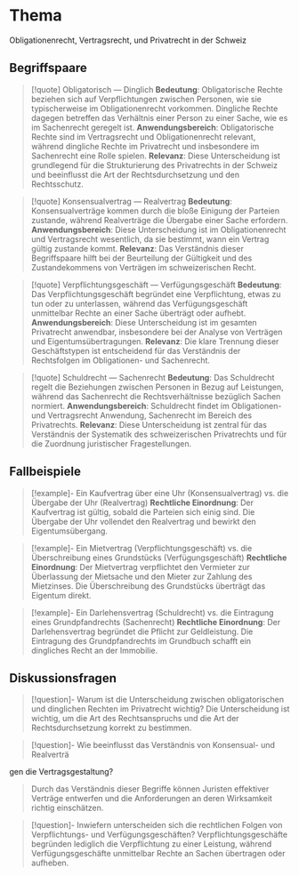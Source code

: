 # Thema
Obligationenrecht, Vertragsrecht, und Privatrecht in der Schweiz

## Begriffspaare
>[!quote] Obligatorisch — Dinglich
>**Bedeutung**: Obligatorische Rechte beziehen sich auf Verpflichtungen zwischen Personen, wie sie typischerweise im Obligationenrecht vorkommen. Dingliche Rechte dagegen betreffen das Verhältnis einer Person zu einer Sache, wie es im Sachenrecht geregelt ist.
>**Anwendungsbereich**: Obligatorische Rechte sind im Vertragsrecht und Obligationenrecht relevant, während dingliche Rechte im Privatrecht und insbesondere im Sachenrecht eine Rolle spielen.
>**Relevanz**: Diese Unterscheidung ist grundlegend für die Strukturierung des Privatrechts in der Schweiz und beeinflusst die Art der Rechtsdurchsetzung und den Rechtsschutz.

>[!quote] Konsensualvertrag — Realvertrag
>**Bedeutung**: Konsensualverträge kommen durch die bloße Einigung der Parteien zustande, während Realverträge die Übergabe einer Sache erfordern.
>**Anwendungsbereich**: Diese Unterscheidung ist im Obligationenrecht und Vertragsrecht wesentlich, da sie bestimmt, wann ein Vertrag gültig zustande kommt.
>**Relevanz**: Das Verständnis dieser Begriffspaare hilft bei der Beurteilung der Gültigkeit und des Zustandekommens von Verträgen im schweizerischen Recht.

>[!quote] Verpflichtungsgeschäft — Verfügungsgeschäft
>**Bedeutung**: Das Verpflichtungsgeschäft begründet eine Verpflichtung, etwas zu tun oder zu unterlassen, während das Verfügungsgeschäft unmittelbar Rechte an einer Sache überträgt oder aufhebt.
>**Anwendungsbereich**: Diese Unterscheidung ist im gesamten Privatrecht anwendbar, insbesondere bei der Analyse von Verträgen und Eigentumsübertragungen.
>**Relevanz**: Die klare Trennung dieser Geschäftstypen ist entscheidend für das Verständnis der Rechtsfolgen im Obligationen- und Sachenrecht.

>[!quote] Schuldrecht — Sachenrecht
>**Bedeutung**: Das Schuldrecht regelt die Beziehungen zwischen Personen in Bezug auf Leistungen, während das Sachenrecht die Rechtsverhältnisse bezüglich Sachen normiert.
>**Anwendungsbereich**: Schuldrecht findet im Obligationen- und Vertragsrecht Anwendung, Sachenrecht im Bereich des Privatrechts.
>**Relevanz**: Diese Unterscheidung ist zentral für das Verständnis der Systematik des schweizerischen Privatrechts und für die Zuordnung juristischer Fragestellungen.

## Fallbeispiele
>[!example]- Ein Kaufvertrag über eine Uhr (Konsensualvertrag) vs. die Übergabe der Uhr (Realvertrag)
>**Rechtliche Einordnung**: Der Kaufvertrag ist gültig, sobald die Parteien sich einig sind. Die Übergabe der Uhr vollendet den Realvertrag und bewirkt den Eigentumsübergang.

>[!example]- Ein Mietvertrag (Verpflichtungsgeschäft) vs. die Überschreibung eines Grundstücks (Verfügungsgeschäft)
>**Rechtliche Einordnung**: Der Mietvertrag verpflichtet den Vermieter zur Überlassung der Mietsache und den Mieter zur Zahlung des Mietzinses. Die Überschreibung des Grundstücks überträgt das Eigentum direkt.

>[!example]- Ein Darlehensvertrag (Schuldrecht) vs. die Eintragung eines Grundpfandrechts (Sachenrecht)
>**Rechtliche Einordnung**: Der Darlehensvertrag begründet die Pflicht zur Geldleistung. Die Eintragung des Grundpfandrechts im Grundbuch schafft ein dingliches Recht an der Immobilie.

## Diskussionsfragen
>[!question]- Warum ist die Unterscheidung zwischen obligatorischen und dinglichen Rechten im Privatrecht wichtig?
>Die Unterscheidung ist wichtig, um die Art des Rechtsanspruchs und die Art der Rechtsdurchsetzung korrekt zu bestimmen.

>[!question]- Wie beeinflusst das Verständnis von Konsensual- und Realverträ

gen die Vertragsgestaltung?
>Durch das Verständnis dieser Begriffe können Juristen effektiver Verträge entwerfen und die Anforderungen an deren Wirksamkeit richtig einschätzen.

>[!question]- Inwiefern unterscheiden sich die rechtlichen Folgen von Verpflichtungs- und Verfügungsgeschäften?
>Verpflichtungsgeschäfte begründen lediglich die Verpflichtung zu einer Leistung, während Verfügungsgeschäfte unmittelbar Rechte an Sachen übertragen oder aufheben.